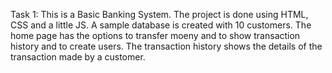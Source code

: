  Task 1: This is a Basic Banking System. The project is done using HTML, CSS and a little JS. A sample database is created with 10 customers. The home page has the options to transfer moeny and to show transaction history and to create users. The transaction history shows the details of the transaction made by a customer.
